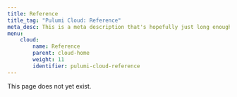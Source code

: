 ```yaml
---
title: Reference
title_tag: "Pulumi Cloud: Reference"
meta_desc: This is a meta description that's hopefully just long enough to appease the linter.
menu:
    cloud:
        name: Reference
        parent: cloud-home
        weight: 11
        identifier: pulumi-cloud-reference
---
```


This page does not yet exist.

